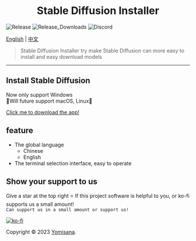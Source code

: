 <h1 align="center">Stable Diffusion Installer</h1>
<p>
  <img alt="Release" src="https://img.shields.io/github/v/release/Yomisana/Stable-Diffusion-Installer.png?" />
  <img alt="Release_Downloads" src="https://img.shields.io/github/downloads/Yomisana/Stable-Diffusion-Installer/total.png?" />
  <img alt="Discord" src="https://img.shields.io/static/v1?&message=Discord&color=5865F2&logo=Discord&logoColor=FFFFFF&label=Mjolnir+Studio" />
</p>

[English](#) | 
[中文](./README.tw.md)

> Stable Diffusion Installer try make Stable Diffusion can more easy to install and easy download models

***

## Install Stable Diffusion

Now only support Windows  
🚧Will future support macOS, Linux🚧  

[Click me to download the app!](https://github.com/Yomisana/stable-diffusion-installer/releases/latest/download/Stable-Diffusion-Installer.exe)
<!-- https://github.com/Mjolnir-Studio/Mjolnir-Velocity/releases/download/v0.0.0/Mjolnir-Velocity-Installer.exe -->

## feature

- The global language
  - Chinese
  - English
- The terminal selection interface, easy to operate

## Show your support to us

Give a star at the top right ⭐️ If this project software is helpful to you, or ko-fi supports us a small amount!  
``Can support us in a small amount or support us!``

[![ko-fi](https://ko-fi.com/img/githubbutton_sm.svg)](https://ko-fi.com/F2F3EIJG8)

Copyright © 2023 [Yomisana](https://dev.yomisana.xyz).
